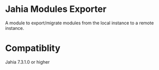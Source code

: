 # Jahia Modules Exporter
A module to export/migrate modules from the local instance to a remote instance. 
# Compatiblity
Jahia 7.3.1.0 or higher
